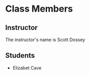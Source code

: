 # Class Members

## Instructor

The instructor's name is Scott Dossey

## Students

* Elizabet Cave
